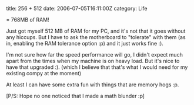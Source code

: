 title: 256 + 512
date: 2006-07-05T16:11:00Z
category: Life

= 768MB of RAM!

Just got myself 512 MB of RAM for my PC, and it's not that it goes without any hiccups. But I have to ask the motherboard to "tolerate" with them (as in, enabling the RAM tolerance option :p) and it just works fine :).

I'm not sure how far the speed performance will go, I didn't expect much apart from the times when my machine is on heavy load. But it's nice to have that upgraded :). (which I believe that that's what I would need for my existing compy at the moment)

At least I can have some extra fun with things that are memory hogs :p.

[P/S: Hope no one noticed that I made a math blunder :p]
